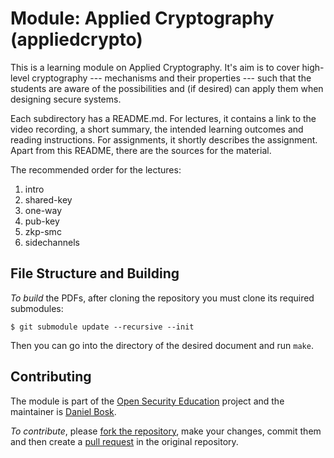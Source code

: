 # Module: Applied Cryptography (appliedcrypto)

This is a learning module on Applied Cryptography.  It's aim is to cover 
high-level cryptography --- mechanisms and their properties --- such that the 
students are aware of the possibilities and (if desired) can apply them when 
designing secure systems.

Each subdirectory has a README.md. For lectures, it contains a link to the video 
recording, a short summary, the intended learning outcomes and reading 
instructions. For assignments, it shortly describes the assignment. Apart from 
this README, there are the sources for the material.

The recommended order for the lectures:

  1. intro
  2. shared-key
  3. one-way
  4. pub-key
  5. zkp-smc
  6. sidechannels


## File Structure and Building

*To build* the PDFs, after cloning the repository you must clone its required 
submodules:
```shell
$ git submodule update --recursive --init
```
Then you can go into the directory of the desired document and run `make`.


## Contributing

The module is part of the [Open Security Education][OpenSecEd] project and the 
maintainer is [Daniel Bosk][Maintainer].

[OpenSecEd]: https://github.com/OpenSecEd
[Maintainer]: https://github.com/dbosk

*To contribute*, please [fork the repository][ForkARepo], make your changes, 
commit them and then create a [pull request][PullRequest] in the original 
repository.

[ForkARepo]: https://help.github.com/articles/fork-a-repo/
[PullRequest]: https://help.github.com/articles/using-pull-requests/
